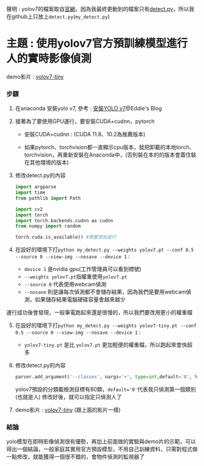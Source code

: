 
聲明 : yolov7的檔案取自[官網](https://github.com/WongKinYiu/yolov7)，因為我最終更動到的檔案只有[detect.py](https://github.com/iwantall2333/ai111b/blob/main/%E6%9C%9F%E4%B8%AD/my_detect.py)，所以我在github上只放上`detect.py`(`my_detect.py`)

# 主題 : 使用yolov7官方預訓練模型進行人的實時影像偵測

demo影片 : [yolov7-tiny](https://drive.google.com/file/d/1P6DZCHwPJep_4WP5qqSs9tks6-JPUCXA/view)

### 步驟

1. 在anaconda 安裝yolo v7, 參考 : [安裝YOLO v7](https://blog.eddie.tw/yolo-v7-install/#more-14)@Eddie's Blog

2. 接著為了要使用GPU運行，要安裝CUDA+cudnn，pytorch
    - 安裝CUDA+cudnn : (CUDA 11.8、10.2為推薦版本)

    - 如果pytorch、torchvision都一直顯示cpu版本，就把卸載的本地torch、torchvision，再重新安裝在Anaconda中，(否則裝在本的的版本會蓋住裝在其他環境的版本)

3. 修改detect.py的內容

    ```py
    import argparse
    import time
    from pathlib import Path

    import cv2
    import torch
    import torch.backends.cudnn as cudnn
    from numpy import random

    torch.cuda.is_available() #需要添加這行
    ```

4. 在設好的環境下打`python my_detect.py --weights yolov7.pt --conf 0.5 --source 0 --view-img --nosave --device 1` :

    - `device 1` 是nvidia gpu(工作管理員可以看到標號)
    - `--weights yolov7.pt`指權重使用`yolov7.pt`
    - `--source 0` 代表使用webcam偵測
    - `--nosave` 則是讓每次偵測都不會儲存結果，因為我們是要用webcam偵測，如果儲存結果電腦硬碟容量會越來越少

運行成功後會發現，一般筆電跑起來還是很慢的，所以我們要改用更小的權重檔

5. 在設好的環境下打`python my_detect.py --weights yolov7-tiny.pt --conf 0.5 --source 0 --view-img --nosave --device 1` :

    - `yolov7-tiny.pt` 是比  `yolov7.pt` 更加輕便的權重檔，所以跑起來會快超多

6. 修改detect.py的內容

    ```py
    parser.add_argument('--classes', nargs='+', type=int,default='0', help='filter by class: --class 0, or --class 0 2 3')
    ```
    yolov7預設的分類載檢測目標有80類，`default='0'`代表我只偵測第一個類別(也就是人)
    修改好後，就可以指定只偵測人了

7. demo影片 : [yolov7-tiny](https://drive.google.com/file/d/1P6DZCHwPJep_4WP5qqSs9tks6-JPUCXA/view) (跟上面的影片一樣)

### 結論

yolo模型在即時影像偵測很有優勢，再加上前面做的實驗與demo片的示範，可以得出一個結論，一般家庭其實用官方預設模型，不用自己訓練資料，只需對程式做一點修改，就能獲得一個很不錯的，會物件偵測的監視器了
